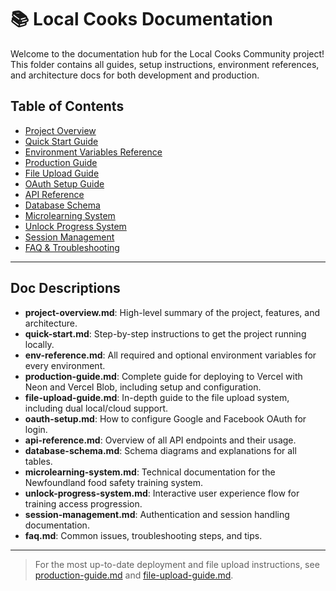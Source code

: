 # 📚 Local Cooks Documentation

Welcome to the documentation hub for the Local Cooks Community project! This folder contains all guides, setup instructions, environment references, and architecture docs for both development and production.

## Table of Contents

- [Project Overview](./project-overview.md)
- [Quick Start Guide](./quick-start.md)
- [Environment Variables Reference](./env-reference.md)
- [Production Guide](./production-guide.md)
- [File Upload Guide](./file-upload-guide.md)
- [OAuth Setup Guide](./oauth-setup.md)
- [API Reference](./api-reference.md)
- [Database Schema](./database-schema.md)
- [Microlearning System](./microlearning-system.md)
- [Unlock Progress System](./unlock-progress-system.md)
- [Session Management](./session-management.md)
- [FAQ & Troubleshooting](./faq.md)

---

## Doc Descriptions

- **project-overview.md**: High-level summary of the project, features, and architecture.
- **quick-start.md**: Step-by-step instructions to get the project running locally.
- **env-reference.md**: All required and optional environment variables for every environment.
- **production-guide.md**: Complete guide for deploying to Vercel with Neon and Vercel Blob, including setup and configuration.
- **file-upload-guide.md**: In-depth guide to the file upload system, including dual local/cloud support.
- **oauth-setup.md**: How to configure Google and Facebook OAuth for login.
- **api-reference.md**: Overview of all API endpoints and their usage.
- **database-schema.md**: Schema diagrams and explanations for all tables.
- **microlearning-system.md**: Technical documentation for the Newfoundland food safety training system.
- **unlock-progress-system.md**: Interactive user experience flow for training access progression.
- **session-management.md**: Authentication and session handling documentation.
- **faq.md**: Common issues, troubleshooting steps, and tips.

---

> For the most up-to-date deployment and file upload instructions, see [production-guide.md](./production-guide.md) and [file-upload-guide.md](./file-upload-guide.md). 
